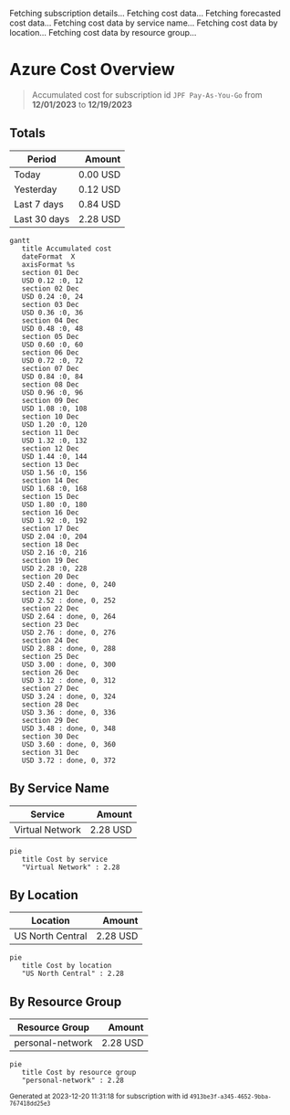 Fetching subscription details...
Fetching cost data...
Fetching forecasted cost data...
Fetching cost data by service name...
Fetching cost data by location...
Fetching cost data by resource group...
# Azure Cost Overview

> Accumulated cost for subscription id `JPF Pay-As-You-Go` from **12/01/2023** to **12/19/2023**

## Totals

|Period|Amount|
|---|---:|
|Today|0.00 USD|
|Yesterday|0.12 USD|
|Last 7 days|0.84 USD|
|Last 30 days|2.28 USD|

```mermaid
gantt
   title Accumulated cost
   dateFormat  X
   axisFormat %s
   section 01 Dec
   USD 0.12 :0, 12
   section 02 Dec
   USD 0.24 :0, 24
   section 03 Dec
   USD 0.36 :0, 36
   section 04 Dec
   USD 0.48 :0, 48
   section 05 Dec
   USD 0.60 :0, 60
   section 06 Dec
   USD 0.72 :0, 72
   section 07 Dec
   USD 0.84 :0, 84
   section 08 Dec
   USD 0.96 :0, 96
   section 09 Dec
   USD 1.08 :0, 108
   section 10 Dec
   USD 1.20 :0, 120
   section 11 Dec
   USD 1.32 :0, 132
   section 12 Dec
   USD 1.44 :0, 144
   section 13 Dec
   USD 1.56 :0, 156
   section 14 Dec
   USD 1.68 :0, 168
   section 15 Dec
   USD 1.80 :0, 180
   section 16 Dec
   USD 1.92 :0, 192
   section 17 Dec
   USD 2.04 :0, 204
   section 18 Dec
   USD 2.16 :0, 216
   section 19 Dec
   USD 2.28 :0, 228
   section 20 Dec
   USD 2.40 : done, 0, 240
   section 21 Dec
   USD 2.52 : done, 0, 252
   section 22 Dec
   USD 2.64 : done, 0, 264
   section 23 Dec
   USD 2.76 : done, 0, 276
   section 24 Dec
   USD 2.88 : done, 0, 288
   section 25 Dec
   USD 3.00 : done, 0, 300
   section 26 Dec
   USD 3.12 : done, 0, 312
   section 27 Dec
   USD 3.24 : done, 0, 324
   section 28 Dec
   USD 3.36 : done, 0, 336
   section 29 Dec
   USD 3.48 : done, 0, 348
   section 30 Dec
   USD 3.60 : done, 0, 360
   section 31 Dec
   USD 3.72 : done, 0, 372
```

## By Service Name

|Service|Amount|
|---|---:|
|Virtual Network|2.28 USD|

```mermaid
pie
   title Cost by service
   "Virtual Network" : 2.28
```

## By Location

|Location|Amount|
|---|---:|
|US North Central|2.28 USD|

```mermaid
pie
   title Cost by location
   "US North Central" : 2.28
```

## By Resource Group

|Resource Group|Amount|
|---|---:|
|personal-network|2.28 USD|

```mermaid
pie
   title Cost by resource group
   "personal-network" : 2.28
```

<sup>Generated at 2023-12-20 11:31:18 for subscription with id `4913be3f-a345-4652-9bba-767418dd25e3`</sup>
